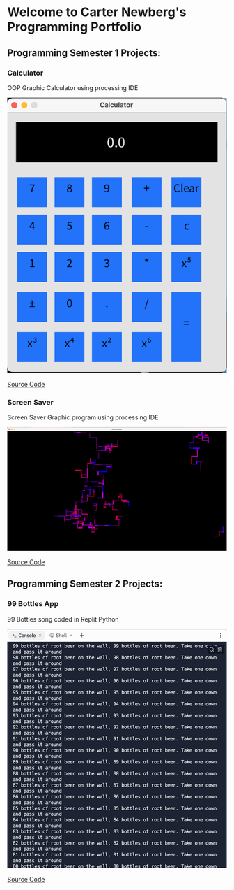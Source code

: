 # Welcome to Carter Newberg's Programming Portfolio

## Programming Semester 1 Projects:

### Calculator

OOP Graphic Calculator using processing IDE

![Calculator](https://github.com/cartenewb/computerprogramming/blob/gh-pages/images/calculatorss.png?raw=true)

[Source Code](https://github.com/cartenewb/computerprogramming/tree/gh-pages/src/calculator)

### Screen Saver

Screen Saver Graphic program using processing IDE

![Screen Saver](https://github.com/cartenewb/computerprogramming/blob/gh-pages/images/Screensavershot.png)

[Source Code](https://github.com/cartenewb/computerprogramming/tree/gh-pages/src/ScreenSaver)


## Programming Semester 2 Projects:

### 99 Bottles App

99 Bottles song coded in Replit Python

![99 Bottles](https://github.com/cartenewb/computerprogramming/blob/gh-pages/images/99bottle%20ss.png)

[Source Code](https://github.com/cartenewb/computerprogramming/tree/gh-pages/src/99Bottles)
